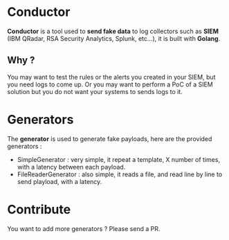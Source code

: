 # Conductor

**Conductor** is a tool used to **send fake data** to log collectors such as **SIEM** (IBM QRadar, RSA Security Analytics, Splunk, etc...), it is built with **Golang**.

## Why ?

You may want to test the rules or the alerts you created in your SIEM, but you need logs to come up. Or you may want to perform a PoC of a SIEM solution but you do not want your systems to sends logs to it.

# Generators

The **generator** is used to generate fake payloads, here are the provided generators :

- SimpleGenerator : very simple, it repeat a template, X number of times, with a latency between each payload.
- FileReaderGenerator : also simple, it reads a file, and read line by line to send playload, with a latency.

# Contribute

You want to add more generators ? Please send a PR.